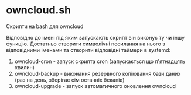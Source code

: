 # owncloud.sh
Скрипти на bash для owncloud

Відповідно до імені під яким запускають скрипт він виконує ту чи іншу функцію. Достатньо створити символічні посилання на нього з відповідними іменами та створити відповідні таймери в systemd:
1) owncloud-cron - запуск скрипта cron (запускається що п'ятнадцять хвилин)
2) owncloud-backup - виконання резервного копіювання бази даних (раз на день, зберігає сім останніх бекапів)
3) owncloud-upgrade - запуск автоматичного оновлення owncloud
